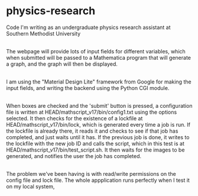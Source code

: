 # physics-research
Code I'm writing as an undergraduate physics research assistant at Southern Methodist University<br/><br/>

The webpage will provide lots of input fields for different variables, which when submitted will be passed to a Mathematica program that will generate a graph, and the graph will then be displayed.<br/><br/>

I am using the "Material Design Lite" framework from Google for making the input fields, and writing the backend using the Python CGI module.<br/><br/>

When boxes are checked and the 'submit' button is pressed, a configuration file is written at HEAD/mathscript_v17/bin/config1.txt using the options selected. It then checks for the existence of a lockfile at HEAD/mathscript_v17/bin/lock, which is generated every time a job is run. If the lockfile is already there, it reads it and checks to see if that job has completed, and just waits until it has. If the previous job is done, it writes to the lockfile with the new job ID and calls the script, which in this test is at HEAD/mathscript_v17/bin/test_script.sh. It then waits for the images to be generated, and notifies the user the job has completed.<br/><br/>

The problem we've been having is with read/write permissions on the config file and lock file. The whole appplication runs perfectly when I test it on my local system,